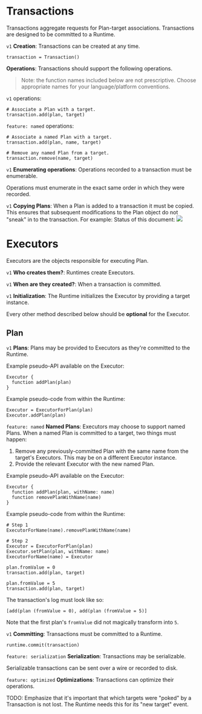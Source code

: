 # Transactions

Transactions aggregate requests for Plan-target associations. Transactions are designed to be committed to a Runtime.

`v1` **Creation**: Transactions can be created at any time.

    transaction = Transaction()

**Operations**: Transactions should support the following operations.

> Note: the function names included below are not prescriptive. Choose appropriate names for your language/platform conventions.

`v1` operations:

    # Associate a Plan with a target.
    transaction.add(plan, target)

`feature: named` operations:

    # Associate a named Plan with a target.
    transaction.add(plan, name, target)
    
    # Remove any named Plan from a target.
    transaction.remove(name, target)

`v1` **Enumerating operations**: Operations recorded to a transaction must be enumerable.

Operations must enumerate in the exact same order in which they were recorded.

`v1` **Copying Plans**: When a Plan is added to a transaction it must be copied. This ensures that subsequent modifications to the Plan object do not "sneak" in to the transaction. For example:
Status of this document:
![](../../../_assets/under-construction-flashing-barracade-animation.gif)

# Executors

Executors are the objects responsible for executing Plan.

`v1` **Who creates them?**: Runtimes create Executors.

`v1` **When are they created?**: When a transaction is committed.

`v1` **Initialization**: The Runtime initializes the Executor by providing a target instance.

Every other method described below should be **optional** for the Executor.

## Plan

`v1` **Plans**: Plans may be provided to Executors as they're committed to the Runtime.

Example pseudo-API available on the Executor:

    Executor {
      function addPlan(plan)
    }

Example pseudo-code from within the Runtime:

    Executor = ExecutorForPlan(plan)
    Executor.addPlan(plan)

`feature: named` **Named Plans**: Executors may choose to support named Plans. When a named Plan is committed to a target, two things must happen:

1. Remove any previously-committed Plan with the same name from the target's Executors. This may be on a different Executor instance.
2. Provide the relevant Executor with the new named Plan.

Example pseudo-API available on the Executor:

    Executor {
      function addPlan(plan, withName: name)
      function removePlanWithName(name)
    }

Example pseudo-code from within the Runtime:

    # Step 1
    ExecutorForName(name).removePlanWithName(name)
    
    # Step 2
    Executor = ExecutorForPlan(plan)
    Executor.setPlan(plan, withName: name)
    ExecutorForName(name) = Executor

    plan.fromValue = 0
    transaction.add(plan, target)
    
    plan.fromValue = 5
    transaction.add(plan, target)

The transaction's log must look like so:

    [add(plan (fromValue = 0), add(plan (fromValue = 5)]

Note that the first plan's `fromValue` did not magically transform into `5`.

`v1` **Committing**: Transactions must be committed to a Runtime.

    runtime.commit(transaction)

`feature: serialization` **Serialization**: Transactions may be serializable.

Serializable transactions can be sent over a wire or recorded to disk.

`feature: optimized` **Optimizations**: Transactions can optimize their operations.

TODO: Emphasize that it's important that which targets were "poked" by a Transaction is not lost. The Runtime needs this for its "new target" event.
